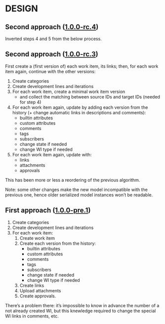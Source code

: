 # DESIGN

## Second approach ([1.0.0-rc.4](https://github.com/jeromede/rtc.pa/releases/tag/1.0.0-rc.4))

Inverted steps 4 and 5 from the below process.

## Second approach ([1.0.0-rc.3](https://github.com/jeromede/rtc.pa/releases/tag/1.0.0-rc.3))

First create a (first version of) each work item, its links; then, for each work item again, continue with the other versions:

1) Create categories
2) Create development lines and iterations
3) For each work item, create a minimal work item version
    - and collect the matching between source IDs and target IDs (needed for step 4)
4) For each work item again, update by adding each version from the history (+ change automatic links in descriptions and comments):
    - builtin attributes
    - custom attributes
    - comments
    - tags
    - subscribers
    - change state if needed
    - change WI type if needed
5) For each work item again, update with:
    - links
    - attachments
    - approvals

This has been more or less a reordering of the previous algorithm.

Note: some other changes make the new model incompatible with the previous one, hence older serialized model instances won’t be readable.

## First approach ([1.0.0-pre.1](https://github.com/jeromede/rtc.pa/releases/tag/1.0.0-pre.1))

1) Create categories
2) Create development lines and iterations
3) For each work item:
   1) Create work item
   2) Create each version from the history:
      - builtin attributes
      - custom attributes
      - comments
      - tags
      - subscribers
      - change state if needed
      - change WI type if needed
   3) Create links
   4) Upload attachments
   5) Create approvals.

There’s a problem there: it’s impossible to know in advance the number of a not already created WI, but this knewledge  required to change the special WI links in comments, etc.
